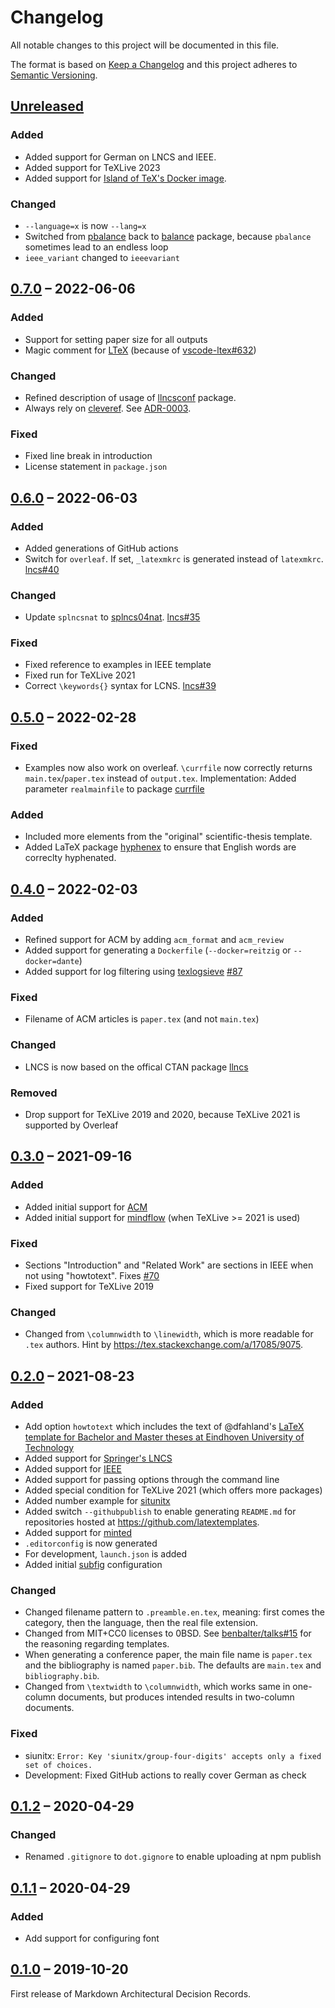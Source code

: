 # Changelog

All notable changes to this project will be documented in this file.

The format is based on [Keep a Changelog](http://keepachangelog.com/)
and this project adheres to [Semantic Versioning](http://semver.org/).

## [Unreleased]

### Added

- Added support for German on LNCS and IEEE.
- Added support for TeXLive 2023
- Added support for [Island of TeX's Docker image](https://gitlab.com/islandoftex/images/texlive#tex-live-docker-image).

### Changed

- `--language=x` is now `--lang=x`
- Switched from [pbalance](https://ctan.org/pkg/pbalance) back to [balance](https://ctan.org/pkg/balance) package, because `pbalance` sometimes lead to an endless loop
- `ieee_variant` changed to `ieeevariant`

## [0.7.0] – 2022-06-06

### Added

- Support for setting paper size for all outputs
- Magic comment for [LTeX](https://github.com/valentjn/vscode-ltex#ltex-extension-for-vs-code-grammarspell-checker-using-languagetool-with-support-for-latex-markdown-and-others) (because of [vscode-ltex#632](https://github.com/valentjn/vscode-ltex/issues/632))

### Changed

- Refined description of usage of [llncsconf](https://ctan.org/pkg/llncsconf) package.
- Always rely on [cleveref](https://ctan.org/pkg/cleveref). See [ADR-0003](docs/decisions/0003-use-cleveref.md).

### Fixed

- Fixed line break in introduction
- License statement in `package.json`

## [0.6.0] – 2022-06-03

### Added

- Added generations of GitHub actions
- Switch for `overleaf`. If set, `_latexmkrc` is generated instead of `latexmkrc`. [lncs#40](https://github.com/latextemplates/LNCS/issues/40)

### Changed

- Update `splncsnat` to [splncs04nat](https://github.com/tpavlic/splncs04nat). [lncs#35](https://github.com/latextemplates/LNCS/issues/35)

### Fixed

- Fixed reference to examples in IEEE template
- Fixed run for TeXLive 2021
- Correct `\keywords{}` syntax for LCNS. [lncs#39](https://github.com/latextemplates/LNCS/issues/39)

## [0.5.0] – 2022-02-28

### Fixed

- Examples now also work on overleaf. `\currfile` now correctly returns `main.tex`/`paper.tex` instead of `output.tex`.
  Implementation: Added parameter `realmainfile` to package [currfile](https://ctan.org/pkg/currfile)

### Added

- Included more elements from the "original" scientific-thesis template.
- Added LaTeX package [hyphenex](https://ctan.org/pkg/hyphenex) to ensure that English words are correclty hyphenated.

## [0.4.0] – 2022-02-03

### Added

- Refined support for ACM by adding `acm_format` and `acm_review`
- Added support for generating a `Dockerfile` (`--docker=reitzig` or `--docker=dante`)
- Added support for log filtering using [texlogsieve](https://ctan.org/pkg/texlogsieve) [#87](https://github.com/latextemplates/generator-latex-template/issues/87)

### Fixed

- Filename of ACM articles is `paper.tex` (and not `main.tex`)

### Changed

- LNCS is now based on the offical CTAN package [llncs](https://ctan.org/pkg/llncs)

### Removed

- Drop support for TeXLive 2019 and 2020, because TeXLive 2021 is supported by Overleaf

## [0.3.0] – 2021-09-16

### Added

- Added initial support for [ACM](https://ctan.org/pkg/acmart)
- Added initial support for [mindflow](https://www.ctan.org/pkg/mindflow) (when TeXLive >= 2021 is used)

### Fixed

- Sections "Introduction" and "Related Work" are sections in IEEE when not using "howtotext". Fixes [#70](https://github.com/latextemplates/generator-latex-template/issues/70)
- Fixed support for TeXLive 2019

### Changed

- Changed from `\columnwidth` to `\linewidth`, which is more readable for `.tex` authors.
  Hint by <https://tex.stackexchange.com/a/17085/9075>.

## [0.2.0] – 2021-08-23

### Added

- Add option `howtotext` which includes the text of @dfahland's [LaTeX template for Bachelor and Master theses at Eindhoven University of Technology](https://github.com/dfahland/Master-or-Bachelor-thesis-Template-Eindhoven-University-of-Technology)
- Added support for [Springer's LNCS](http://www.springer.com/computer/lncs)
- Added support for [IEEE](https://www.ieee.org/conferences/publishing/templates.html)
- Added support for passing options through the command line
- Added special condition for TeXLive 2021 (which offers more packages)
- Added number example for [situnitx](https://ctan.org/pkg/siunitx)
- Added switch `--githubpublish` to enable generating `README.md` for repositories hosted at <https://github.com/latextemplates>.
- Added support for [minted](https://ctan.org/pkg/minted)
- `.editorconfig` is now generated
- For development, `launch.json` is added
- Added initial [subfig](https://www.ctan.org/pkg/subfig) configuration

### Changed

- Changed filename pattern to `.preamble.en.tex`, meaning: first comes the category, then the language, then the real file extension.
- Changed from MIT+CC0 licenses to 0BSD. See [benbalter/talks#15](https://github.com/benbalter/talks/issues/15#issuecomment-866607666) for the reasoning regarding templates.
- When generating a conference paper, the main file name is `paper.tex` and the bibliography is named `paper.bib`. The defaults are `main.tex` and `bibliography.bib`.
- Changed from `\textwidth` to `\columnwidth`, which works same in one-column documents, but produces intended results in two-column documents.

### Fixed

- siunitx: `Error: Key 'siunitx/group-four-digits' accepts only a fixed set of choices.`
- Development: Fixed GitHub actions to really cover German as check

## [0.1.2] – 2020-04-29

### Changed

- Renamed `.gitignore` to `dot.gignore` to enable uploading at npm publish

## [0.1.1] – 2020-04-29

### Added

- Add support for configuring font

## [0.1.0] – 2019-10-20

First release of Markdown Architectural Decision Records.

[Unreleased]: https://github.com/latextemplates/generator-latex-template/compare/0.7.0...main
[0.7.0]: https://github.com/latextemplates/generator-latex-template/compare/0.6.0...0.7.0
[0.6.0]: https://github.com/latextemplates/generator-latex-template/compare/0.5.0...0.6.0
[0.5.0]: https://github.com/latextemplates/generator-latex-template/compare/0.4.0...0.5.0
[0.4.0]: https://github.com/latextemplates/generator-latex-template/compare/0.3.0...0.4.0
[0.3.0]: https://github.com/latextemplates/generator-latex-template/compare/0.2.0...0.3.0
[0.2.0]: https://github.com/latextemplates/generator-latex-template/compare/0.1.2...0.2.0
[0.1.2]: https://github.com/latextemplates/generator-latex-template/compare/0.1.1...0.1.2
[0.1.1]: https://github.com/latextemplates/generator-latex-template/compare/0.1.0...0.1.1
[0.1.0]: https://github.com/latextemplates/generator-latex-template/releases/tag/0.1.0

<!-- markdownlint-disable-file MD013 MD024 CHANGELOG-RULE-003 -->
